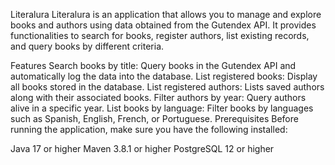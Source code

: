 Literalura
Literalura is an application that allows you to manage and explore books and authors using data obtained from the Gutendex API. It provides functionalities to search for books, register authors, list existing records, and query books by different criteria.

Features
Search books by title: Query books in the Gutendex API and automatically log the data into the database.
List registered books: Display all books stored in the database.
List registered authors: Lists saved authors along with their associated books.
Filter authors by year: Query authors alive in a specific year.
List books by language: Filter books by languages ​​such as Spanish, English, French, or Portuguese.
Prerequisites
Before running the application, make sure you have the following installed:

Java 17 or higher
Maven 3.8.1 or higher
PostgreSQL 12 or higher
